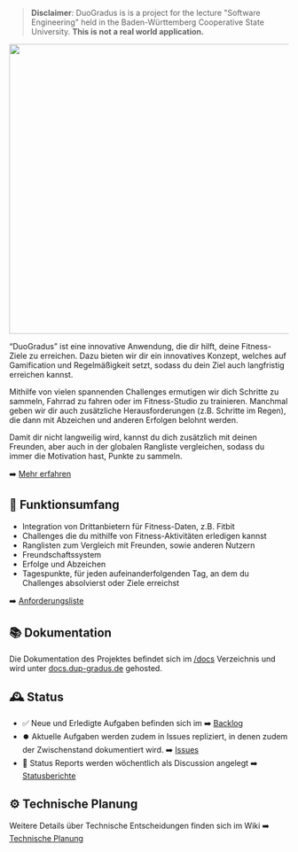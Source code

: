 > **Disclaimer**: DuoGradus is is a project for the lecture "Software Engineering" held in the Baden-Württemberg Cooperative State University. **This is not a real world application.**

<p align="center">
  <img width="523" src="https://github.com/Jstn2004/Login/assets/135236159/0e961393-d04d-4a7b-97ed-37e91c011778">
</p>
“DuoGradus” ist eine innovative Anwendung, die dir hilft, deine Fitness-Ziele zu erreichen. Dazu bieten wir dir ein innovatives Konzept, welches auf Gamification und Regelmäßigkeit setzt, sodass du dein Ziel auch langfristig erreichen kannst.  

Mithilfe von vielen spannenden Challenges ermutigen wir dich Schritte zu sammeln, Fahrrad zu fahren oder im Fitness-Studio zu trainieren. Manchmal geben wir dir auch zusätzliche Herausforderungen (z.B. Schritte im Regen), die dann mit Abzeichen und anderen Erfolgen belohnt werden. 

Damit dir nicht langweilig wird, kannst du dich zusätzlich mit deinen Freunden, aber auch in der globalen Rangliste vergleichen, sodass du immer die Motivation hast, Punkte zu sammeln. 

➡️ [Mehr erfahren](https://github.com/SE-TINF22B2/G5-DuoGradus/wiki/Idee)

## 📄 Funktionsumfang

- Integration von Drittanbietern für Fitness-Daten, z.B. Fitbit
- Challenges die du mithilfe von Fitness-Aktivitäten erledigen kannst
- Ranglisten zum Vergleich mit Freunden, sowie anderen Nutzern
- Freundschaftssystem
- Erfolge und Abzeichen
- Tagespunkte, für jeden aufeinanderfolgenden Tag, an dem du Challenges absolvierst oder Ziele erreichst

➡️ [Anforderungsliste](https://github.com/SE-TINF22B2/G5-DuoGradus/wiki/Anforderungen)

## 📚 Dokumentation

Die Dokumentation des Projektes befindet sich im [/docs](./docs) Verzeichnis und wird unter [docs.dup-gradus.de](https://docs.duo-gradus.de) gehosted.

## 🕰️ Status

- ✅ Neue und Erledigte Aufgaben befinden sich im ➡️ [Backlog](https://github.com/orgs/SE-TINF22B2/projects/14)
- ⏺️ Aktuelle Aufgaben werden zudem in Issues repliziert, in denen zudem der Zwischenstand dokumentiert wird. ➡️ [Issues](https://github.com/SE-TINF22B2/G5-DuoGradus/issues)
- 📜 Status Reports werden wöchentlich als Discussion angelegt ➡️ [Statusberichte](http://docs.duo-gradus.de/reports/reports.html)

## ⚙️ Technische Planung

Weitere Details über Technische Entscheidungen finden sich im Wiki ➡️ [Technische Planung](https://github.com/SE-TINF22B2/G5-DuoGradus/wiki/Technische%20Planung)
